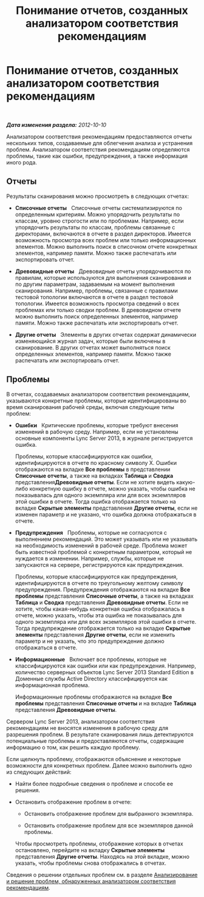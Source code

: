 ﻿---
title: Понимание отчетов, созданных анализатором соответствия рекомендациям
TOCTitle: Понимание отчетов, созданных анализатором соответствия рекомендациям
ms:assetid: 1386dd6c-7f3e-4da9-905b-cef1468bf14a
ms:mtpsurl: https://technet.microsoft.com/ru-ru/library/Gg591344(v=OCS.15)
ms:contentKeyID: 49309013
ms.date: 05/19/2016
mtps_version: v=OCS.15
ms.translationtype: HT
---

# Понимание отчетов, созданных анализатором соответствия рекомендациям

 

_**Дата изменения раздела:** 2012-10-10_

Анализатором соответствия рекомендациям предоставляются отчеты нескольких типов, создаваемые для облегчения анализа и устранения проблем. Анализатором соответствия рекомендациям определяются проблемы, такие как ошибки, предупреждения, а также информация иного рода.

## Отчеты

Результаты сканирования можно просмотреть в следующих отчетах:

  - **Списочные отчеты**   Списочные отчеты систематизируются по определенным критериям. Можно упорядочить результаты по классам, уровню строгости или по проблемам. Например, если упорядочить результаты по классам, проблемы связанные с директорами, включаются в отчете в раздел директоров. Имеется возможность просмотра всех проблем или только информационных элементов. Можно выполнить поиск в списочном отчете конкретных элементов, например памяти. Можно также распечатать или экспортировать отчет.

  - **Древовидные отчеты**   Древовидные отчеты упорядочиваются по правилам, которые используются для выполнения сканирования и по другим параметрам, задаваемым на момент выполнения сканирования. Например, проблемы, связанные с правилами тестовой топологии включаются в отчете в раздел тестовой топологии. Имеется возможность просмотра сведений о всех проблемах или только сводки проблем. В древовидном отчете можно выполнить поиск определенных элементов, например памяти. Можно также распечатать или экспортировать отчет.

  - **Другие отчеты**   Элементы в других отчетах содержат динамически изменяющийся журнал задач, которые были включены в сканирование. В других отчетах может выполняться поиск определенных элементов, например памяти. Можно также распечатать или экспортировать отчет.

## Проблемы

В отчетах, создаваемых анализатором соответствия рекомендациям, указываются конкретные проблемы, которые идентифицированы во время сканирования рабочей среды, включая следующие типы проблем:

  - **Ошибки**   Критические проблемы, которые требуют внесения изменений в рабочую среду. Например, если не установлены основные компоненты Lync Server 2013, в журнале регистрируется ошибка.
    
    Проблемы, которые классифицируются как ошибки, идентифицируются в отчете по красному символу X. Ошибки отображаются на вкладке **Все проблемы** в представлении **Списочные отчеты**, а также на вкладках **Таблица** и **Сводка** представления**Древовидные отчеты**. Если не хотите видеть какую-либо конкретную ошибку в отчете, можно указать, чтобы ошибка не показывалась для одного экземпляра или для всех экземпляров этой ошибки в отчете. Тогда ошибка отображается только на вкладке **Скрытые элементы** представления **Другие отчеты**, если не изменен параметр и не указано, что ошибка должна отображаться в отчете.

  - **Предупреждения**   Проблемы, которые не согласуются с выполнением рекомендаций. Это может указывать или не указывать на необходимость изменений в рабочей среде. Проблема может быть известной проблемой с конкретным параметром, который не нуждается в изменении. Например, службы, которые не запускаются на сервере, регистрируются как предупреждения.
    
    Проблемы, которые классифицируются как предупреждения, идентифицируются в отчете по треугольному желтому символу предупреждения. Предупреждения отображаются на вкладке **Все проблемы** представления **Списочные отчеты**, а также на вкладках **Таблица** и **Сводка** представления **Древовидные отчеты**. Если не хотите, чтобы какая-нибудь конкретная ошибка отображалась в отчете, можно указать, чтобы эта ошибка не показывалась для одного экземпляра или для всех экземпляров этой ошибки в отчете. Тогда предупреждение отображается только на вкладке **Скрытые элементы** представления **Другие отчеты**, если не изменить параметр и не указать, что это предупреждение должно отображаться в отчете.

  - **Информационные**   Включает все проблемы, которые не классифицируются как ошибки или как предупреждения. Например, количество серверных объектов Lync Server 2013 Standard Edition в Доменные службы Active Directory классифицируется как информационная проблема.
    
    Информационные проблемы отображаются на вкладке **Все проблемы** представления **Списочные отчеты** и на вкладке **Таблица** представления **Древовидные отчеты**.

Сервером Lync Server 2013, анализатором соответствия рекомендациям не вносятся изменения в рабочую среду для разрешения проблем. В результате сканирования лишь детектируются потенциальные проблемы и предоставляются отчеты, содержащие информацию о том, как решить каждую проблему.

Если щелкнуть проблему, отображаются объяснение и некоторые возможности для конкретных проблем. Далее можно выполнить одно из следующих действий:

  - Найти более подробные сведения о проблеме и способе ее решения.

  - Остановить отображение проблем в отчете:
    
      - Остановить отображение проблем для выбранного экземпляра.
    
      - Остановить отображение проблем для все экземпляров данной проблемы.
    
    Чтобы просмотреть проблемы, отображение которых в отчетах остановлено, перейдите на вкладку **Скрытые элементы** представления **Другие отчеты**. Находясь на этой вкладке, можно указать, чтобы проблемы снова отображались в отчетах.

Сведения о решении отдельных проблем см. в разделе [Анализирование и решение проблем, обнаруженных анализатором соответствия рекомендациям](lync-server-2013-analyzing-and-resolving-issues-identified-by-best-practices-analyzer.md).

